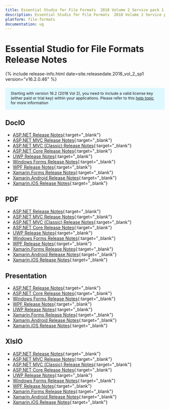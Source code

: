 ```yaml
---
title: Essential Studio for File Formats  2018 Volume 2 Service pack 1 Release Notes
description: Essential Studio for File Formats  2018 Volume 2 Service pack 1 Release Notes
platform: file-formats
documentation: ug
---
```


# Essential Studio for File Formats Release Notes

{% include release-info.html date=site.releasedate.2018_vol_2_sp1  version="v16.2.0.46" %} 

<style>
#license {
    font-size: .88em!important;
margin-top: 1.5em;     margin-bottom: 1.5em;
    background-color: #def8ff;
    padding: 10px 17px 14px;
}
</style>

<div id="license">
Starting with version 16.2 (2018 Vol 2), you need to include a valid license key (either paid or trial key) within your applications. 
Please refer to this <a href="/common/essential-studio/licensing/license-key">help topic</a> for more information 
</div>



## DocIO

* [ASP.NET Release Notes](/aspnet/release-notes/v16.2.0.46#docio){:target="_blank"}
* [ASP.NET MVC Release Notes](/aspnetmvc/release-notes/v16.2.0.46#docio){:target="_blank"}
* [ASP.NET MVC (Classic) Release Notes](/aspnetmvc-classic/release-notes/v16.2.0.46#docio){:target="_blank"}
* [ASP.NET Core Release Notes](/aspnet-core/release-notes/v16.2.0.46#docio){:target="_blank"}
* [UWP Release Notes](/uwp/release-notes/v16.2.0.46#docio){:target="_blank"}
* [Windows Forms Release Notes](/windowsforms/release-notes/v16.2.0.46#docio){:target="_blank"}
* [WPF Release Notes](/wpf/release-notes/v16.2.0.46#docio){:target="_blank"}
* [Xamarin.Forms Release Notes](/xamarin/release-notes/v16.2.0.46#docio){:target="_blank"}
* [Xamarin.Android Release Notes](/xamarin-android/release-notes/v16.2.0.46#docio){:target="_blank"}
* [Xamarin.iOS Release Notes](/xamarin-ios/release-notes/v16.2.0.46#docio){:target="_blank"}

## PDF

* [ASP.NET Release Notes](/aspnet/release-notes/v16.2.0.46#pdf){:target="_blank"}
* [ASP.NET MVC Release Notes](/aspnetmvc/release-notes/v16.2.0.46#pdf){:target="_blank"}
* [ASP.NET MVC (Classic) Release Notes](/aspnetmvc-classic/release-notes/v16.2.0.46#pdf){:target="_blank"}
* [ASP.NET Core Release Notes](/aspnet-core/release-notes/v16.2.0.46#pdf){:target="_blank"}
* [UWP Release Notes](/uwp/release-notes/v16.2.0.46#pdf){:target="_blank"}
* [Windows Forms Release Notes](/windowsforms/release-notes/v16.2.0.46#pdf){:target="_blank"}
* [WPF Release Notes](/wpf/release-notes/v16.2.0.46#pdf){:target="_blank"}
* [Xamarin.Forms Release Notes](/xamarin/release-notes/v16.2.0.46#pdf){:target="_blank"}
* [Xamarin.Android Release Notes](/xamarin-android/release-notes/v16.2.0.46#pdf){:target="_blank"}
* [Xamarin.iOS Release Notes](/xamarin-ios/release-notes/v16.2.0.46#pdf){:target="_blank"}

## Presentation

* [ASP.NET Release Notes](/aspnet/release-notes/v16.2.0.46#presentation){:target="_blank"}
* [ASP.NET Core Release Notes](/aspnet-core/release-notes/v16.2.0.46#presentation){:target="_blank"}
* [Windows Forms Release Notes](/windowsforms/release-notes/v16.2.0.46#presentation){:target="_blank"}
* [WPF Release Notes](/wpf/release-notes/v16.2.0.46#presentation){:target="_blank"}
* [UWP Release Notes](/uwp/release-notes/v16.2.0.46#presentation){:target="_blank"}
* [Xamarin.Forms Release Notes](/xamarin/release-notes/v16.2.0.46#presentation){:target="_blank"}
* [Xamarin.Android Release Notes](/xamarin-android/release-notes/v16.2.0.46#presentation){:target="_blank"}
* [Xamarin.iOS Release Notes](/xamarin-ios/release-notes/v16.2.0.46#presentation){:target="_blank"}

## XlsIO

* [ASP.NET Release Notes](/aspnet/release-notes/v16.2.0.46#xlsio){:target="_blank"}
* [ASP.NET MVC Release Notes](/aspnetmvc/release-notes/v16.2.0.46#xlsio){:target="_blank"}
* [ASP.NET MVC (Classic) Release Notes](/aspnetmvc-classic/release-notes/v16.2.0.46#xlsio){:target="_blank"}
* [ASP.NET Core Release Notes](/aspnet-core/release-notes/v16.2.0.46#xlsio){:target="_blank"}
* [UWP Release Notes](/uwp/release-notes/v16.2.0.46#xlsio){:target="_blank"}
* [Windows Forms Release Notes](/windowsforms/release-notes/v16.2.0.46#xlsio){:target="_blank"}
* [WPF Release Notes](/wpf/release-notes/v16.2.0.46#xlsio){:target="_blank"}
* [Xamarin.Forms Release Notes](/xamarin/release-notes/v16.2.0.46#xlsio){:target="_blank"}
* [Xamarin.Android Release Notes](/xamarin-android/release-notes/v16.2.0.46#xlsio){:target="_blank"}
* [Xamarin.iOS Release Notes](/xamarin-ios/release-notes/v16.2.0.46#xlsio){:target="_blank"}